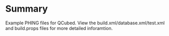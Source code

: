 Summary
=======
Example PHING files for QCubed. View the build.xml/database.xml/test.xml and build.props files for more detailed inforamtion.
